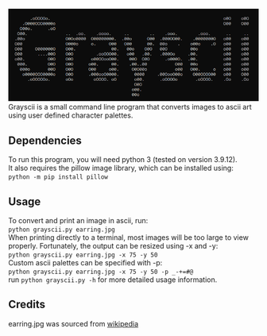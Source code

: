 ![An image of text of an image of text. It reads 'Grayscii'](title.png)  
Grayscii is a small command line program that converts images to ascii art using user defined character palettes.  

## Dependencies  
To run this program, you will need python 3 (tested on version 3.9.12).  
It also requires the pillow image library, which can be installed using:  
```python -m pip install pillow``` 

## Usage
To convert and print an image in ascii, run:  
```python grayscii.py earring.jpg```  
When printing directly to a terminal, most images will be too large to view properly. Fortunately, the output can be resized using -x and -y:  
```python grayscii.py earring.jpg -x 75 -y 50```  
Custom ascii palettes can be specified with -p:  
```python grayscii.py earring.jpg -x 75 -y 50 -p _-+=#@```  
run ```python grayscii.py -h``` for more detailed usage information.  


## Credits  
earring.jpg was sourced from [wikipedia](https://simple.wikipedia.org/wiki/Girl_with_a_Pearl_Earring#/media/File:1665_Girl_with_a_Pearl_Earring.jpg)

